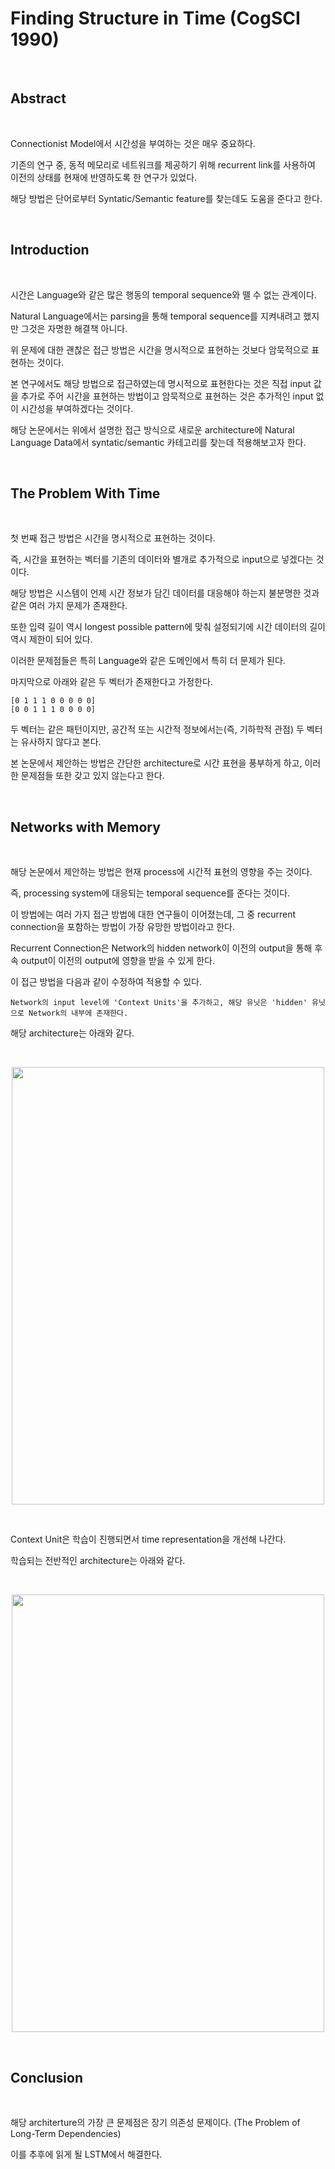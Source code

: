 # Finding Structure in Time (CogSCI 1990)

<br>

## Abstract

<br>

Connectionist Model에서 시간성을 부여하는 것은 매우 중요하다.

기존의 연구 중, 동적 메모리로 네트워크를 제공하기 위해 recurrent link를 사용하여 이전의 상태를 현재에 반영하도록 한 연구가 있었다.

해당 방법은 단어로부터 Syntatic/Semantic feature를 찾는데도 도움을 준다고 한다.


<br>

## Introduction

<br>

시간은 Language와 같은 많은 행동의 temporal sequence와 뗄 수 없는 관계이다.

Natural Language에서는 parsing을 통해 temporal sequence를 지켜내려고 했지만 그것은 자명한 해결책 아니다.

위 문제에 대한 괜찮은 접근 방법은 시간을 명시적으로 표현하는 것보다 암묵적으로 표현하는 것이다.

본 연구에서도 해당 방법으로 접근하였는데 명시적으로 표현한다는 것은 직접 input 값을 추가로 주어 시간을 표현하는 방법이고 암묵적으로 표현하는 것은 추가적인 input 없이 시간성을 부여하겠다는 것이다.

해당 논문에서는 위에서 설명한 접근 방식으로 새로운 architecture에 Natural Language Data에서 syntatic/semantic 카테고리를 찾는데 적용해보고자 한다.

<br>

## The Problem With Time

<br>

첫 번째 접근 방법은 시간을 명시적으로 표현하는 것이다.

즉, 시간을 표현하는 벡터를 기존의 데이터와 별개로 추가적으로 input으로 넣겠다는 것이다.

해당 방법은 시스템이 언제 시간 정보가 담긴 데이터를 대응해야 하는지 불분명한 것과 같은 여러 가지 문제가 존재한다.

또한 입력 길이 역시 longest possible pattern에 맞춰 설정되기에 시간 데이터의 길이 역시 제한이 되어 있다.

이러한 문제점들은 특히 Language와 같은 도메인에서 특히 더 문제가 된다.

마지막으로 아래와 같은 두 벡터가 존재한다고 가정한다.

```
[0 1 1 1 0 0 0 0 0]
[0 0 1 1 1 0 0 0 0]
```

두 벡터는 같은 패턴이지만, 공간적 또는 시간적 정보에서는(즉, 기하학적 관점) 두 벡터는 유사하지 않다고 본다.

본 논문에서 제안하는 방법은 간단한 architecture로 시간 표현을 풍부하게 하고, 이러한 문제점들 또한 갖고 있지 않는다고 한다.

<br>

## Networks with Memory

<br>

해당 논문에서 제안하는 방법은 현재 process에 시간적 표현의 영향을 주는 것이다.

즉, processing system에 대응되는 temporal sequence를 준다는 것이다.

이 방법에는 여러 가지 접근 방법에 대한 연구들이 이어졌는데, 그 중 recurrent connection을 포함하는 방법이 가장 유망한 방법이라고 한다.

Recurrent Connection은 Network의 hidden network이 이전의 output을 통해 후속 output이 이전의 output에 영향을 받을 수 있게 한다.

이 접근 방법을 다음과 같이 수정하여 적용할 수 있다.

```
Network의 input level에 'Context Units'을 추가하고, 해당 유닛은 'hidden' 유닛으로 Network의 내부에 존재한다. 
```

해당 architecture는 아래와 같다.

<br>

<p align="center">

  <img src="https://github.com/user-attachments/assets/0a3f3a1a-7e73-402c-8eb4-a6de6f80b149" width='500' height='700'>

</p> 

<br>

Context Unit은 학습이 진행되면서 time representation을 개선해 나간다.

학습되는 전반적인 architecture는 아래와 같다.

<br>

<p align="center">

  <img src="https://github.com/user-attachments/assets/77f17622-5daa-48f3-b911-ba5d9dd6bacc" width='500' height='700'>

</p> 

<br>

## Conclusion

<br>

해당 architerture의 가장 큰 문제점은 장기 의존성 문제이다. (The Problem of Long-Term Dependencies)

이를 추후에 읽게 될 LSTM에서 해결한다.

<br>